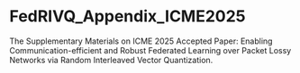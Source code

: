 # FedRIVQ_Appendix_ICME2025
The Supplementary Materials on ICME 2025 Accepted Paper: Enabling Communication-efficient and Robust Federated Learning over Packet Lossy Networks via Random Interleaved Vector Quantization.
